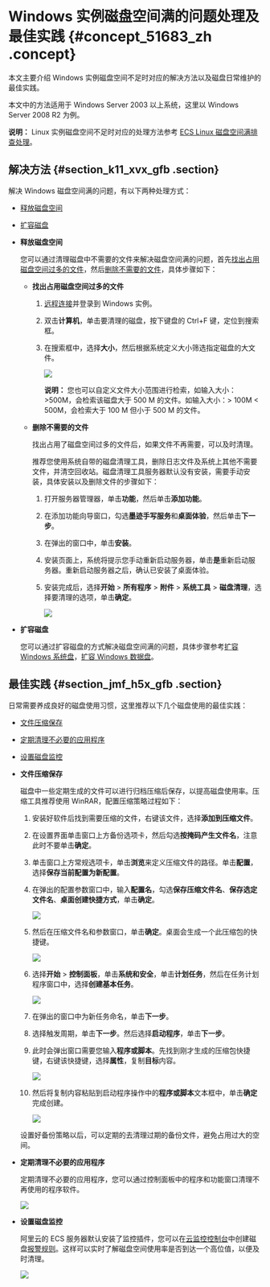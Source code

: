 # Windows 实例磁盘空间满的问题处理及最佳实践 {#concept_51683_zh .concept}

本文主要介绍 Windows 实例磁盘空间不足时对应的解决方法以及磁盘日常维护的最佳实践。

本文中的方法适用于 Windows Server 2003 以上系统，这里以 Windows Server 2008 R2 为例。

**说明：** Linux 实例磁盘空间不足时对应的处理方法参考 [ECS Linux 磁盘空间满排查处理](https://help.aliyun.com/knowledge_detail/42531.html)。

## 解决方法 {#section_k11_xvx_gfb .section}

解决 Windows 磁盘空间满的问题，有以下两种处理方式：

-    [释放磁盘空间](#ul_gt2_bwx_gfb) 
-    [扩容磁盘](#image_r5t_xxx_gfb) 

-   **释放磁盘空间**

    您可以通过清理磁盘中不需要的文件来解决磁盘空间满的问题，首先[找出占用磁盘空间过多的文件](#ul_ysq_fwx_gfb)，然后[删除不需要的文件](#ol_ojf_pxx_gfb)，具体步骤如下：

    -   **找出占用磁盘空间过多的文件**

        1.   [远程连接](../../../../cn.zh-CN/用户指南/连接实例/使用软件连接Windows实例.md#)并登录到 Windows 实例。
        2.  双击**计算机**，单击要清理的磁盘，按下键盘的 Ctrl+F 键，定位到搜索框。
        3.  在搜索框中，选择**大小**，然后根据系统定义大小筛选指定磁盘的大文件。

            ![](images/12916_zh-CN_source.png)

            **说明：** 您也可以自定义文件大小范围进行检索，如输入大小：\>500M，会检索该磁盘大于 500 M 的文件。如输入大小：\> 100M < 500M，会检索大于 100 M 但小于 500 M 的文件。

    -   **删除不需要的文件**

        找出占用了磁盘空间过多的文件后，如果文件不再需要，可以及时清理。

        推荐您使用系统自带的磁盘清理工具，删除日志文件及系统上其他不需要文件，并清空回收站。磁盘清理工具服务器默认没有安装，需要手动安装，具体安装以及删除文件的步骤如下：

        1.  打开服务器管理器，单击**功能**，然后单击**添加功能**。
        2.  在添加功能向导窗口，勾选**墨迹手写服务**和**桌面体验**，然后单击**下一步**。
        3.  在弹出的窗口中，单击**安装**。
        4.  安装页面上，系统将提示您手动重新启动服务器，单击**是**重新启动服务器。重新启动服务器之后，确认已安装了桌面体验。
        5.  安装完成后，选择**开始** \> **所有程序** \> **附件** \> **系统工具** \> **磁盘清理**，选择要清理的选项，单击**确定**。

            ![](images/12917_zh-CN_source.png)

-   **扩容磁盘**

    您可以通过扩容磁盘的方式解决磁盘空间满的问题，具体步骤参考[扩容 Windows 系统盘](../../../../cn.zh-CN/用户指南/云盘/扩容云盘/扩容系统盘.md#)，[扩容 Windows 数据盘](../../../../cn.zh-CN/用户指南/云盘/扩容云盘/扩容数据盘_Windows.md#)。


## 最佳实践 {#section_jmf_h5x_gfb .section}

日常需要养成良好的磁盘使用习惯，这里推荐以下几个磁盘使用的最佳实践：

-    [文件压缩保存](#ul_ayw_mzz_gfb) 
-    [定期清理不必要的应用程序](#image_b2j_spf_hfb) 
-    [设置磁盘监控](#image_o2w_cqf_hfb) 

-   **文件压缩保存**

    磁盘中一些定期生成的文件可以进行归档压缩后保存，以提高磁盘使用率。压缩工具推荐使用 WinRAR，配置压缩策略过程如下：

    1.  安装好软件后找到需要压缩的文件，右键该文件，选择**添加到压缩文件**。
    2.  在设置界面单击窗口上方备份选项卡，然后勾选**按掩码产生文件名**，注意此时不要单击**确定**。
    3.  单击窗口上方常规选项卡，单击**浏览**来定义压缩文件的路径。单击**配置**，选择**保存当前配置为新配置**。
    4.  在弹出的配置参数窗口中，输入**配置名**，勾选**保存压缩文件名**、**保存选定文件名**、**桌面创建快捷方式**，单击**确定**。

        ![](images/12918_zh-CN_source.png)

    5.  然后在压缩文件名和参数窗口，单击**确定**。桌面会生成一个此压缩包的快捷键。

        ![](images/12919_zh-CN_source.png)

    6.  选择**开始** \> **控制面板**，单击**系统和安全**，单击**计划任务**，然后在任务计划程序窗口中，选择**创建基本任务**。

        ![](images/12920_zh-CN_source.png)

    7.  在弹出的窗口中为新任务命名，单击**下一步**。
    8.  选择触发周期，单击**下一步**。然后选择**启动程序**，单击**下一步**。
    9.  此时会弹出窗口需要您输入**程序或脚本**。先找到刚才生成的压缩包快捷键，右键该快捷键，选择**属性**，复制**目标**内容。

        ![](images/12921_zh-CN_source.png)

    10. 然后将复制内容粘贴到启动程序操作中的**程序或脚本**文本框中，单击**确定**完成创建。

        ![](images/12922_zh-CN_source.png)

    设置好备份策略以后，可以定期的去清理过期的备份文件，避免占用过大的空间。

-   **定期清理不必要的应用程序**

    定期清理不必要的应用程序，您可以通过控制面板中的程序和功能窗口清理不再使用的程序软件。

    ![](images/12923_zh-CN_source.png)

-   **设置磁盘监控**

    阿里云的 ECS 服务器默认安装了监控插件，您可以在[云监控控制台](https://cms.console.aliyun.com/#/groups/)中创建磁盘[报警规则](../../../../cn.zh-CN/用户指南/报警服务/管理报警规则.md#)。这样可以实时了解磁盘空间使用率是否到达一个高位值，以便及时清理。

    ![](images/12924_zh-CN_source.png)


